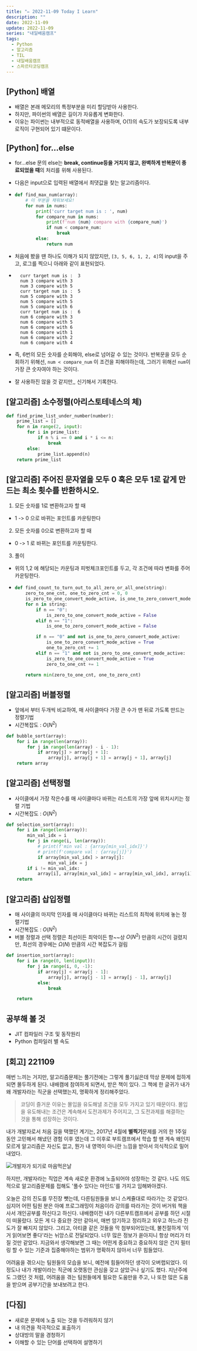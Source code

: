 ```yaml
---
title: "✏️ 2022-11-09 Today I Learn"
description: ""
date: 2022-11-09
update: 2022-11-09
series: "내일배움캠프"
tags:
  - Python
  - 알고리즘
  - TIL
  - 내일배움캠프
  - 스파르타코딩캠프
---
```


## [Python] 배열

- 배열은 본래 메모리의 특정부분을 미리 할당받아 사용한다.
- 하지만, 파이썬의 배열은 길이가 자유롭게 변화한다.
- 이유는 파이썬는 내부적으로 동적배열을 사용하며, O(1)의 속도가 보장되도록 내부 로직이 구현되어 있기 떄문이다.

## [Python] for...else

- for...else 문의 else는 **break, continue등을 거치지 않고, 완벽하게 반복문이 종료되었을 때**의 처리를 위해 사용된다.
- 다음은 input으로 입력된 배열에서 최댓값을 찾는 알고리즘이다.

- ```python
  def find_max_num(array):
      # 이 부분을 채워보세요!
      for num in nums:
          print('curr target num is : ', num)
          for compare_num in nums:
              print(f'num {num} compare with {compare_num}')
              if num < compare_num:
                  break
          else:
              return num

  ```

- 처음에 봤을 땐 하나도 이해가 되지 않았지만, `[3, 5, 6, 1, 2, 4]`의 input을 주고, 로그를 찍으니 아래와 같이 표현되었다.

- ```
    curr target num is :  3
    num 3 compare with 3
    num 3 compare with 5
    curr target num is :  5
    num 5 compare with 3
    num 5 compare with 5
    num 5 compare with 6
    curr target num is :  6
    num 6 compare with 3
    num 6 compare with 5
    num 6 compare with 6
    num 6 compare with 1
    num 6 compare with 2
    num 6 compare with 4

  ```

- 즉, 6번의 모든 숫자를 순회해야, else로 넘어갈 수 있는 것이다. 반복문을 모두 순회하기 위해선, `num < compare_num` 이 조건을 피해야하는데, 그러기 위해선 `num`이 가장 큰 숫자여야 하는 것이다.
- 잘 사용하진 않을 것 같지만,, 신기해서 기록한다.

## [알고리즘] 소수정렬(아리스토테네스의 체)

```python
def find_prime_list_under_number(number):
    prime_list = []
    for n in range(2, input):
        for i in prime_list:
            if n % i == 0 and i * i <= n:
                break
        else:
            prime_list.append(n)
    return prime_list
```

## [알고리즘] 주어진 문자열을 모두 0 혹은 모두 1로 같게 만드는 최소 횟수를 반환하시오.

1. 모든 숫자를 1로 변환하고자 할 때

- 1 -> 0 으로 바뀌는 포인트를 카운팅한다

2. 모든 숫자를 0으로 변환하고자 할 때

- 0 -> 1 로 바뀌는 포인트를 카운팅한다.

3. 풀이

- 위의 1,2 에 해당되는 카운팅과 피벗체크포인트를 두고, 각 조건에 따라 변화를 주어 카운팅한다.

- ```python
  def find_count_to_turn_out_to_all_zero_or_all_one(string):
      zero_to_one_cnt, one_to_zero_cnt = 0, 0
      is_zero_to_one_convert_mode_active, is_one_to_zero_convert_mode_active = False, False
      for n in string:
          if n == "0":
              is_zero_to_one_convert_mode_active = False
          elif n == "1":
              is_one_to_zero_convert_mode_active = False

          if n == "0" and not is_one_to_zero_convert_mode_active:
              is_one_to_zero_convert_mode_active = True
              one_to_zero_cnt += 1
          elif n == "1" and not is_zero_to_one_convert_mode_active:
              is_zero_to_one_convert_mode_active = True
              zero_to_one_cnt += 1

      return min(zero_to_one_cnt, one_to_zero_cnt)

  ```

## [알고리즘] 버블정렬

- 앞에서 부터 두개씩 비교하여, 매 사이클마다 가장 큰 수가 맨 뒤로 가도록 만드는 정렬기법
- 시간복잡도 : $O(N^2)$

```python
def bubble_sort(array):
    for i in range(len(array)):
        for j in range(len(array) - i - 1):
            if array[j] > array[j + 1]:
                array[j], array[j + 1] = array[j + 1], array[j]
    return array
```

## [알고리즘] 선택정렬

- 사이클에서 가장 작은수를 매 사이클마다 바뀌는 리스트의 가장 앞에 위치시키는 정렬 기법
- 시간복잡도 : $O(N^2)$

```python
def selection_sort(array):
    for i in range(len(array)):
        min_val_idx = i
        for j in range(i, len(array)):
            # print(f'min val : {array[min_val_idx]}')
            # print(f'compare val : {array[j]}')
            if array[min_val_idx] > array[j]:
                min_val_idx = j
        if i != min_val_idx:
            array[i], array[min_val_idx] = array[min_val_idx], array[i]
    return
```

## [알고리즘] 삽입정렬

- 매 사이클의 마지막 인자를 매 사이클마다 바뀌는 리스트의 최적에 위치에 놓는 정렬기법
- 시간복잡도 : $O(N^2)$
- 버블 정렬과 선택 정렬은 최선이든 최악이든 항~~상 $O(N^2)$ 만큼의 시간이 걸렸지만, 최선의 경우에는 $Ω(N)$ 만큼의 시간 복잡도가 걸림

```python
def insertion_sort(array):
    for i in range(0, len(input)):
        for j in range(i, 0, -1):
            if array[j] < array[j - 1]:
                array[j], array[j - 1] = array[j - 1], array[j]
            else:
                break

    return

```

## 공부해 볼 것

- JIT 컴파일러 구조 및 동작원리
- Python 컴파일러 별 속도

## [회고] 221109

매번 느끼는 거지만, 알고리즘문제는 풀기전에는 그렇게 풀기싫은데 막상 문제에 접하게 되면 몰두하게 된다.
내배캠에 참여하게 되면서, 받은 책이 있다. 그 책에 한 글귀가 내가 왜 개발자라는 직군을 선택했는지, 명확하게 정리해주었다.

> 코딩이 즐거운 이유는 몰입을 유도해낼 조건을 모두 가지고 있기 때문이다.
> 몰입을 유도해내는 조건은 계속해서 도전과제가 주어지고, 그 도전과제를 해결하는 것을 통해 성장하는 것이다.

내가 개발자로서 처음 길을 택했던 계기는, 2017년 4월에 **별찍기**문제를 거의 한 1주일 동안 고민해서 해냈던 경험 이후 였는데
그 이후로 부트캠프에서 학습 할 땐 계속 왜인지 모르게 알고리즘은 자신도 없고, 뭔가 내 영역이 아니란 느낌을 받아서 의식적으로 밀어내었다.

![개발자가 되기로 마음먹은날](/image/221109_01.jpg)

하지만, 개발자라는 직업은 계속 새로운 환경에 노출되어야 성장하는 것 같다. 나도 의도적으로 알고리즘문제를 접해도 '풀수 있다는 마인드'를 가지고 임해봐야겠다.

오늘은 강의 진도를 무진장 뺏는데, 다른팀원들을 보니 스케쥴대로 따라가는 것 같았다. 심지어 어떤 팀원 분은 아예 프로그래밍이 처음이라 강의를 따라가는 것이 버거워 책을 사서 개인공부를 하신다고 하신다.
내배캠이전 내가 다른부트캠프에서 공부를 하던 시절이 떠올랐다. 모든 게 다 중요한 것만 같아서, 매번 암기하고 정리하고 외우고 하느라 진도가 잘 빠지지 않았다. 그리고, 아티클 같은 것들을 막 첨부되어있는데, 불친절하게 '이거 읽어보면 좋다'라는 뉘앙스로 전달되었다. 너무 많은 정보가 쏟아지니 항상 머리가 터질 것만 같았다. 지금와서 생각해보면 그 때는 어떤게 중요하고 중요하지 않은 건지 필터링 할 수 있는 기준과 집중해야하는 범위가 명확하지 않아서 너무 힘들었다.

어려움을 겪으시는 팀원들의 모습을 보니, 예전에 힘들어하던 생각이 오버랩되었다. 이정도나 내가 개발이라는 직군에 오랫동안 관심을 갖고 살았구나 싶기도 했다.
지난주에도 그랬던 것 처럼, 어려움을 겪는 팀원들에게 필요한 도움만을 주고, 나 또한 많은 도움을 받으며 공부기간을 보내보려고 한다.

## [다짐]

- 새로운 문제에 노출 되는 것을 두려워하지 않기
- 내 의견을 적극적으로 표출하기
- 상대방의 말을 경청하기
- 이해할 수 있는 단어를 선택하여 설명하기
